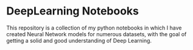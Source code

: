 # DeepLearning Notebooks
This repository is a collection of my python notebooks in which I have created Neural Network models for numerous datasets, with the goal of getting a solid and good understanding of Deep Learning.
